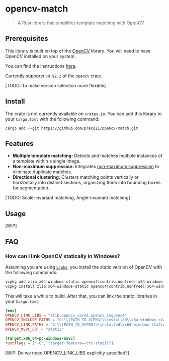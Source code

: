# opencv-match

> A Rust library that simplifies template matching with OpenCV

## Prerequisites

This library is built on top of the [OpenCV](https://opencv.org/) library. You will need to have OpenCV installed on your system.

You can find the instructions [here](https://github.com/twistedfall/opencv-rust/blob/master/INSTALL.md).

Currently supports `v0.92.2` of the `opencv` crate.

[TODO: To make version selection more flexible]

## Install

The crate is not currently available on `crates.io`. You can add this library to your `Cargo.toml` with the following command:

```shell
cargo add --git https://github.com/preco21/opencv-match.git
```

## Features

- **Multiple template matching:** Detects and matches multiple instances of a template within a single image.
- **Non-maximum suppression:** Integrates [non-maximum suppression](https://builtin.com/machine-learning/non-maximum-suppression) to eliminate duplicate matches.
- **Directional clustering:** Clusters matching points vertically or horizontally into distinct sections, organizing them into bounding boxes for segmentation.

[TODO: Scale-invariant matching, Angle-invariant matching]

## Usage

[WIP]

## FAQ

### How can I link OpenCV statically in Windows?

Assuming you are using [`vcpkg`](https://vcpkg.io/), you install the static version of OpenCV with the following commands:

```powershell
vcpkg add zlib:x64-windows-static opencv4[contrib,nonfree]:x64-windows-static
vcpkg install zlib:x64-windows-static opencv4[contrib,nonfree]:x64-windows-static
```

This will take a while to build. After that, you can link the static libraries in your `Cargo.toml`:

```toml
[env]
OPENCV_LINK_LIBS = "zlib,opencv_core4,opencv_imgproc4"
OPENCV_INCLUDE_PATHS = "C:\\[PATH_TO_VCPKG]\\installed\\x64-windows-static\\include"
OPENCV_LINK_PATHS = "C:\\[PATH_TO_VCPKG]\\installed\\x64-windows-static\\lib"
OPENCV_MSVC_CRT = "static"

[target.x86_64-pc-windows-msvc]
rustflags = ["-C", "target-feature=+crt-static"]
```

[WIP: Do we need OPENCV_LINK_LIBS explicitly specified?]
